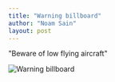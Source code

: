 ```yaml
---
title: "Warning billboard"
author: "Noam Sain"
layout: post
---
```


"Beware of low flying aircraft"

![Warning billboard](https://2.bp.blogspot.com/_8aN4krk1nsk/S234stUkW6I/AAAAAAAAAX0/ATbMXCQ-uhk/s1600/image-16.jpg "Warning billboard")
